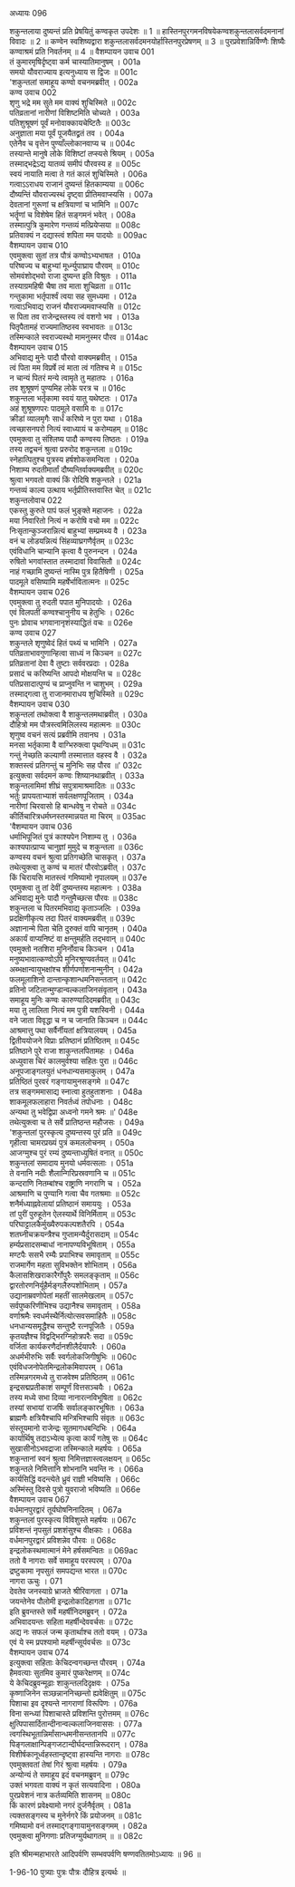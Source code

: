 अध्यायः 096

शकुन्तलाया दुष्यन्तं प्रति प्रेषयितुं कण्वकृत उपदेशः ॥ 1 ॥ हास्तिनपुरगमनविषयेकण्वशकुन्तलासर्वदमनानां विवादः ॥ 2 ॥ कण्वेन स्वशिष्यद्वारा शकुन्तलासर्वदमनयोर्हास्तिनपुरप्रेषणम् ॥ 3 ॥ पुरप्रवेशान्निर्विण्णैः शिष्यैः कण्वाश्रमं प्रति निवर्तनम् ॥ 4 ॥
वैशम्पायन उवाच 	001  
तं कुमारमृषिर्दृष्ट्वा कर्म चास्यातिमानुषम् ।	001a  
समयो यौवराज्याय इत्यनुध्याय स द्विजः ॥	001c  
\'शकुन्तलां समाहूय कण्वो वचनमब्रवीत् ।	002a  
कण्व उवाच 	002  
शृणु भद्रे मम सुते मम वाक्यं शुचिस्मिते ॥	002c  
पतिव्रतानां नारीणां विशिष्टमिति चोच्यते ।	003a  
पतिशुश्रूषणं पूर्वं मनोवाक्कायचेष्टितैः ॥	003c  
अनुज्ञाता मया पूर्वं पूजयैतद्व्रतं तव ।	004a  
एतेनैव च वृत्तेन पुण्याँल्लोकानवाप्य च ॥	004c  
तस्यान्ते मानुषे लोके विशिष्टां तप्स्यसे श्रियम् ।	005a  
तस्माद्भद्रेऽद्य यातव्यं समीपं पौरवस्य ह ॥	005c  
स्वयं नायाति मत्वा ते गतं कालं शुचिस्मिते ।	006a  
गत्वाऽऽराधय राजानं दुष्यन्तं हितकाम्यया ॥	006c  
दौष्यन्तिं यौवराज्यस्थं दृष्ट्वा प्रीतिमवाप्स्यसि ।	007a  
देवतानां गुरूणां च क्षत्रियाणां च भामिनि ॥	007c  
भर्तॄणां च विशेषेम हितं सङ्गमनं भवेत् ।	008a  
तस्मात्पुत्रि कुमारेण गन्तव्यं मत्प्रियेप्सया ॥	008c  
प्रतिवाक्यं न दद्यास्त्वं शपिता मम पादयोः ॥	009ac  
वैशम्पायन उवाच 	010  
एवमुक्त्वा सुतां तत्र पौत्रं कण्वोऽभ्यभाषत ।	010a  
परिष्वज्य च बाहुभ्यां मूर्ध्न्युपाघ्राय पौरवम् ॥	010c  
सोमवंशोद्भवो राजा दुष्यन्त इति विश्रुतः ।	011a  
तस्याग्रमहिषी चैषा तव माता शुचिव्रता ॥	011c  
गन्तुकामा भर्तृपार्श्वं त्वया सह सुमध्यमा ।	012a  
गत्वाऽभिवाद्य राजनं यौवराज्यमवाप्स्यसि ॥	012c  
स पिता तव राजेन्द्रस्तस्य त्वं वशगो भव ।	013a  
पितृपैतामहं राज्यमातिष्ठस्व स्वभावतः ॥	013c  
तस्मिन्काले स्वराज्यस्थो मामनुस्मर पौरव ॥	014ac  
वैशम्पायन उवाच 	015  
अभिवाद्य मुनेः पादौ पौरवो वाक्यमब्रवीत् ।	015a  
त्वं पिता मम विप्रर्षे त्वं माता त्वं गतिश्च मे ॥	015c  
न चान्यं पितरं मन्ये त्वामृते तु महातपः ।	016a  
तव शुश्रूषणं पुण्यमिह लोके परत्र च ॥	016c  
शकुन्तला भर्तृकामा स्वयं यातु यथेष्टतः ।	017a  
अहं शुश्रूषणपरः पादमूले वसामि वः ॥	017c  
क्रीडां व्यालमृगैः सार्धं करिष्ये न पुरा यथा ।	018a  
त्वच्छासनपरो नित्यं स्वाध्यायं च करोम्यहम् ॥	018c  
एवमुक्त्वा तु संश्लिष्य पादौ कण्वस्य तिष्ठतः ।	019a  
तस्य तद्वचनं श्रुत्वा प्ररुरोद शकुन्तला ॥	019c  
स्नेहात्पितुश्च पुत्रस्य हर्षशोकसमन्विता ।	020a  
निशाम्य रुदतीमार्तां दौष्यन्तिर्वाक्यमब्रवीत् ॥	020c  
श्रुत्वा भगवतो वाक्यं किं रोदिषि शकुन्तले ।	021a  
गन्तव्यं काल्य उत्थाय भर्तृप्रीतिस्तवास्ति चेत् ॥	021c  
शकुन्तलोवाच 	022  
एकस्तु कुरुते पापं फलं भुङ्क्ते महाजनः ।	022a  
मया निवारितो नित्यं न करोषि वचो मम ॥	022c  
निःसृतान्कुञ्जरान्नित्यं बाहुभ्यां सम्प्रमथ्य वै ।	023a  
वनं च लोडयन्नित्यं सिंहव्याघ्रगणैर्वृतम् ॥	023c  
एवंविधानि चान्यानि कृत्वा वै पुरुनन्दन ।	024a  
रुषितो भगवांस्तात तस्मादावां विवासितौ ॥	024c  
नाहं गच्छामि दुष्यन्तं नास्मि पुत्र हितैषिणी ।	025a  
पादमूले वसिष्यामि महर्षेर्भावितात्मनः ॥	025c  
वैशम्पायन उवाच 	026  
एवमुक्त्वा तु रुदती पपात मुनिपादयोः ।	026a  
एवं विलपतीं कण्वश्चानुनीय च हेतुभिः ।	026c  
पुनः प्रोवाच भगवानानृशंस्याद्धितं वचः ॥	026e  
कण्व उवाच 	027  
शकुन्तले शृणुष्वेदं हितं पथ्यं च भामिनि ।	027a  
पतिव्रताभावगुणान्हित्वा साध्यं न किञ्चन ॥	027c  
प्रतिव्रतानां देवा वै तुष्टाः सर्ववरप्रदाः ।	028a  
प्रसादं च करिष्यन्ति आपदो मोक्षयन्ति च ॥	028c  
पतिप्रसादात्पुण्यं च प्राप्नुवन्ति न चाशुभम् ।	029a  
तस्माद्गत्वा तु राजानमाराधय शुचिस्मिते ॥	029c  
वैशम्पायन उवाच 	030  
शकुन्तलां तथोक्त्वा वै शाकुन्तलमथाब्रवीत् ।	030a  
दौहित्रो मम पौत्रस्त्वमिलिलस्य महात्मनः ॥	030c  
शृणुष्व वचनं सत्यं प्रब्रवीमि तवानघ ।	031a  
मनसा भर्तृकामा वै वाग्भिरुक्त्वा पृथग्विधम् ॥	031c  
गन्तुं नेच्छति कल्याणी तस्मात्तात वहस्व वै ।	032a  
शक्तस्त्वं प्रतिगन्तुं च मुनिभिः सह पौरव ॥\'	032c  
इत्युक्त्वा सर्वदमनं कण्वः शिष्यानथाब्रवीत् ।	033a  
शकुन्तलामिमां शीघ्रं सपुत्रामाश्रमादितः ॥	033c  
भर्तुः प्रापयताभ्याशं सर्वलक्षणपूजिताम् ।	034a  
नारीणां चिरवासो हि बान्धवेषु न रोचते ॥	034c  
कीर्तिचारित्रधर्मघ्नस्तस्मान्नयत मा चिरम् ॥	035ac  
\'वैशम्पायन उवाच 	036  
धर्माभिपूजितं पुत्रं काश्यपेन निशाम्य तु ।	036a  
काश्यपात्प्राप्य चानुज्ञां मुमुदे च शकुन्तला ॥	036c  
कण्वस्य वचनं श्रुत्वा प्रतिगच्छेति चासकृत् ।	037a  
तथेत्युक्त्वा तु कण्वं च मातरं पौरवोऽब्रवीत् ।	037c  
किं चिरायसि मातस्त्वं गमिष्यामो नृपालयम् ॥	037e  
एवमुक्त्वा तु तां देवीं दुष्यन्तस्य महात्मनः ।	038a  
अभिवाद्य मुनेः पादौ गन्तुमैच्छत्स पौरवः ॥	038c  
शकुन्तला च पितरमभिवाद्य कृताञ्जलिः ।	039a  
प्रदक्षिणीकृत्य तदा पितरं वाक्यमब्रवीत् ॥	039c  
अज्ञानान्मे पिता चेति दुरुक्तं वापि चानृतम् ।	040a  
अकार्यं वाप्यनिष्टं वा क्षन्तुमर्हति तद्भवान् ॥	040c  
एवमुक्तो नतशिरा मुनिर्नोवाच किञ्चन ।	041a  
मनुष्यभावात्कण्वोऽपि मुनिरश्रूण्यवर्तयत् ॥	041c  
अब्भक्षान्वायुभक्षांश्च शीर्णपर्णाशनान्मुनीन् ।	042a  
फलमूलाशिनो दान्तान्कृशान्धमनिसन्ततान् ॥	042c  
व्रतिनो जटिलान्मुण्डान्वल्कलाजिनसंवृतान् ।	043a  
समाहूय मुनिः कण्वः कारुण्यादिदमब्रवीत् ॥	043c  
मया तु लालिता नित्यं मम पुत्री यशस्विनी ।	044a  
वने जाता विवृद्धा च न च जानाति किञ्चन ॥	044c  
आश्रमात्तु पथा सर्वैर्नीयतां क्षत्रियालयम् ।	045a  
द्वितीययोजने विप्राः प्रतिष्ठानं प्रतिष्ठितम् ॥	045c  
प्रतिष्ठाने पुरे राजा शाकुन्तलपितामहः ।	046a  
अध्युवास चिरं कालमुर्वश्या सहितः पुरा ॥	046c  
अनूपजाङ्गलयुतं धनधान्यसमाकुलम् ।	047a  
प्रतिष्ठितं पुरवरं गङ्गायामुनसङ्गमे ॥	047c  
तत्र सङ्गममासाद्य स्नात्वा हुतहुताशनाः ।	048a  
शाकमूलफलाहारा निवर्तध्वं तपोधनाः ।	048c  
अन्यथा तु भवेद्विप्रा अध्वनो गमने श्रमः ॥\'	048e  
तथेत्युक्त्वा च ते सर्वे प्रातिष्ठन्त महौजसः ।	049a  
\'शकुन्तलां पुरस्कृत्य दुष्यन्तस्य पुरं प्रति ॥	049c  
गृहीत्वा चामरप्रख्यं पुत्रं कमललोचनम् ।	050a  
आजग्मुश्च पुरं रम्यं दुष्यन्ताध्युषितं वनात् ॥	050c  
शकुन्तलां समादाय मुनयो धर्मवत्सलाः ।	051a  
ते वनानि नदीः शैलान्गिरिप्रस्रवणानि च ॥	051c  
कन्दराणि नितम्बांश्च राष्ट्राणि नगराणि च ।	052a  
आश्रमाणि च पुण्यानि गत्वा चैव गतश्रमाः ॥	052c  
शनैर्मध्याह्नवेलायां प्रतिष्ठानं समाययुः ।	053a  
तां पुरीं पुरुहूतेन ऐलस्यार्थे विनिर्मिताम् ॥	053c  
परिघाट्टालकैर्मुख्यैरुपकल्पशतैरपि ।	054a  
शतघ्नीचक्रयन्त्रैश्च गुप्तामन्यैर्दुरासदाम् ॥	054c  
हर्म्यप्रसादसम्बाधां नानापण्यविभूषिताम् ।	055a  
मण्टपैः ससभै रम्यैः प्रपाभिश्च समावृताम् ॥	055c  
राजमार्गेण महता सुविभक्तेन शोभिताम् ।	056a  
कैलासशिखराकारैर्गोपुरैः समलङ्कृताम् ॥	056c  
द्वारतोरणनिर्यूहैर्मङ्गलैरुपशोभिताम् ।	057a  
उद्यानाम्रवणोपेतां महतीं सालमेखलाम् ॥	057c  
सर्वपुष्करिणीभिश्च उद्यानैश्च समावृताम् ।	058a  
वर्णाश्रमैः स्वधर्मस्थैर्नित्योत्सवसमाहितैः ॥	058c  
धनधान्यसमृद्धैश्च सन्तुष्टै रत्नपूजितैः ।	059a  
कृतयज्ञैश्च विद्वद्भिरग्निहोत्रपरैः सदा ॥	059c  
वर्जिता कार्यकरणैर्दानशीलैर्दयापरैः ।	060a  
अधर्मभीरुभिः सर्वैः स्वर्गलोकजिगीषुभिः ॥	060c  
एवंविधजनोपेतमिन्द्रलोकमिवापरम् ।	061a  
तस्मिन्नगरमध्ये तु राजवेश्म प्रतिष्ठितम् ॥	061c  
इन्द्रसद्मप्रतीकाशं सम्पूर्णं वित्तसञ्चयैः ।	062a  
तस्य मध्ये सभा दिव्या नानारत्नविभूषिता ॥	062c  
तस्यां सभायां राजर्षिः सर्वालङ्कारभूषितः ।	063a  
ब्राह्मणैः क्षत्रियैश्चापि मन्त्रिभिश्चापि संवृतः ॥	063c  
संस्तूयमानो राजेन्द्रः सूतमागधबन्दिभिः ।	064a  
कार्यार्थिषु तदाऽभ्येत्य कृत्वा कार्यं गतेषु सः ॥	064c  
सुखासीनोऽभवद्राजा तस्मिन्काले महर्षयः ।	065a  
शकुन्तानां स्वनं श्रुत्वा निमित्तज्ञास्त्वलक्षयन् ॥	065c  
शकुन्तले निमित्तानि शोभनानि भवन्ति नः ।	066a  
कार्यसिद्धिं वदन्त्येते ध्रुवं राज्ञी भविष्यसि ।	066c  
अस्मिंस्तु दिवसे पुत्रो युवराजो भविष्यति ॥	066e  
वैशम्पायन उवाच 	067  
वर्धमानपुरद्वारं तूर्यघोषनिनादितम् ।	067a  
शकुन्तलां पुरस्कृत्य विविशुस्ते महर्षयः ॥	067c  
प्रविशन्तं नृपसुतं प्रशशंसुश्च वीक्षकाः ।	068a  
वर्धमानपुरद्वारं प्रविशन्नेव पौरवः ॥	068c  
इन्द्रलोकस्थमात्मानं मेने हर्षसमन्वितः ॥	069ac  
ततो वै नागराः सर्वे समाहूय परस्परम् ।	070a  
द्रष्टुकामा नृपसुतं समपद्यन्त भारत ॥	070c  
नागरा ऊचुः ।	071  
देवतेव जनस्याग्रे भ्राजते श्रीरिवागता ।	071a  
जयन्तेनेव पौलोमी इन्द्रलोकादिहागता ॥	071c  
इति ब्रुवन्तस्ते सर्वे महर्षीनिदमब्रुवन् ।	072a  
अभिवादयन्तः सहिता महर्षीन्देववर्चसः ॥	072c  
अद्य नः सफलं जन्म कृतार्थाश्च ततो वयम् ।	073a  
एवं ये स्म प्रपश्यामो महर्षीन्सूर्यवर्चसः ॥	073c  
वैशम्पायन उवाच 	074  
इत्युक्त्वा सहिताः केचिदन्वगच्छन्त पौरवम् ।	074a  
हैमवत्याः सुतमिव कुमारं पुष्करेक्षणम् ॥	074c  
ये केचिदब्रुवन्मूढाः शाकुन्तलदिदृक्षवः ।	075a  
कृष्णाजिनेन सञ्छन्नाननिच्छन्तो ह्यवेक्षितुम् ॥	075c  
पिशाचा इव दृश्यन्ते नागराणां विरूपिणः ।	076a  
विना सन्ध्यां पिशाचास्ते प्रविशन्ति पुरोत्तमम् ॥	076c  
क्षुत्पिपासार्दितान्दीनान्वल्कलाजिनवाससः ।	077a  
त्वगस्थिभूतान्निर्मांसान्धमनीसन्ततानपि ॥	077c  
पिङ्गलाक्षान्पिङ्गजटान्दीर्घदन्तान्निरूदरान् ।	078a  
विशीर्षकानूर्ध्वहस्तान्दृष्ट्वा हास्यन्ति नागराः ॥	078c  
एवमुक्तवतां तेषां गिरं श्रुत्वा महर्षयः ।	079a  
अन्योन्यं ते समाहूय इदं वचनमब्रुवन् ॥	079c  
उक्तं भगवता वाक्यं न कृतं सत्यवादिना ।	080a  
पुरप्रवेशनं नात्र कर्तव्यमिति शासनम् ॥	080c  
किं कारणं प्रवेक्ष्यामो नगरं दुर्जनैर्वृतम् ।	081a  
त्यक्तसङ्गस्य च मुनेर्नगरे किं प्रयोजनम् ॥	081c  
गमिष्यामो वनं तस्माद्गङ्गायामुनसङ्गमम् ।	082a  
एवमुक्त्वा मुनिगणाः प्रतिजग्मुर्यथागतम् ॥ ॥	082c  

इति श्रीमन्महाभारते आदिपर्वणि सम्भवपर्वणि षण्णवतितमोऽध्यायः ॥ 96 ॥

1-96-10 पुत्र्याः पुत्रः पौत्रः दौहित्र इत्यर्थः ॥

